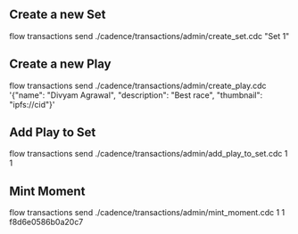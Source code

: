 ## Create a new Set

flow transactions send ./cadence/transactions/admin/create_set.cdc "Set 1"

## Create a new Play

flow transactions send ./cadence/transactions/admin/create_play.cdc '{"name": "Divyam Agrawal", "description": "Best race", "thumbnail": "ipfs://cid"}'

## Add Play to Set

flow transactions send ./cadence/transactions/admin/add_play_to_set.cdc 1 1

## Mint Moment

flow transactions send ./cadence/transactions/admin/mint_moment.cdc 1 1 f8d6e0586b0a20c7

